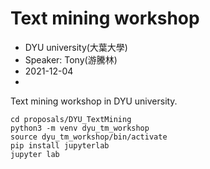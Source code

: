 # Text mining workshop

- DYU university(大葉大學)
- Speaker: Tony(游騰林)
- 2021-12-04
- 

Text mining workshop in DYU university.







```linux
cd proposals/DYU_TextMining
python3 -m venv dyu_tm_workshop
source dyu_tm_workshop/bin/activate
pip install jupyterlab
jupyter lab
```

